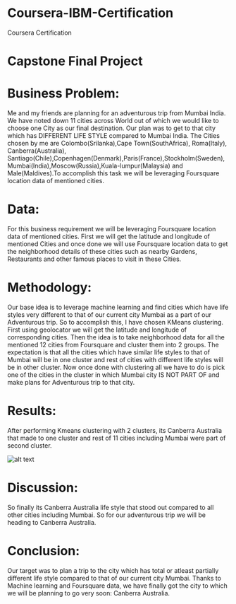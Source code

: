 # Coursera-IBM-Certification
Coursera Certification

# Capstone Final Project

# Business Problem:
Me and my friends are planning for an adventurous trip from Mumbai India. We have noted down 11 cities across World out of which we would like to choose one City as our final destination. Our plan was to get to that city which has DIFFERENT LIFE STYLE compared to Mumbai India. The Cities chosen by me are Colombo(Srilanka),Cape Town(SouthAfrica), Roma(Italy), Canberra(Australia), Santiago(Chile),Copenhagen(Denmark),Paris(France),Stockholm(Sweden),Mumbai(India),Moscow(Russia),Kuala-lumpur(Malaysia) and Male(Maldives).To accomplish this task we will be leveraging Foursquare location data of mentioned cities.


# Data: 
For this business requirement we will be leveraging Foursquare location data of mentioned cities. First we will get the latitude and longitude of mentioned Cities and once done we will use Foursquare location data to get the neighborhood details of these cities such as nearby Gardens, Restaurants and other famous places to visit in these Cities.

# Methodology:
Our base idea is to leverage machine learning and find cities which have life styles very different to that of our current city Mumbai as a part of our Adventurous trip. So to accomplish this, I have chosen KMeans clustering. First using geolocator we will get the latitude and longitude of corresponding cities. Then the idea is to take neighborhood data for all the mentioned 12 cities from Foursquare and cluster them into 2 groups. The expectation is that all the cities which have similar life styles to that of Mumbai will be in one cluster and rest of cities with different life styles will be in other cluster. Now once done with clustering all we have to do is pick one of the cities in the cluster in which Mumbai city IS NOT PART OF and make plans for Adventurous trip to that city.

# Results:
After performing Kmeans clustering with 2 clusters, its Canberra Australia that made to one cluster and rest of 11 cities including Mumbai were part of second cluster. 

![alt text](https://github.com/Harish202/Coursera-IBM-Certification/issues/2#issue-375835822)
# Discussion:
So finally its Canberra Australia life style that stood out compared to all other cities including Mumbai. So for our adventurous trip we will be heading to Canberra Australia.

# Conclusion:
Our target was to plan a trip to the city which has total or atleast partially different life style compared to that of our current city Mumbai. Thanks to Machine learning and Foursquare data, we have finally got the city to which we will be planning to go very soon: Canberra Australia.
